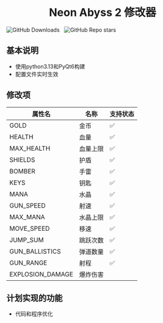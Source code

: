 # <center> Neon Abyss 2 修改器

![GitHub Downloads](https://img.shields.io/github/downloads/liuxuefeng1997/Nb2helper/latest/total?label=%E4%B8%8B%E8%BD%BD&style=for-the-badge) &nbsp;
![GitHub Repo stars](https://img.shields.io/github/stars/liuxuefeng1997/Nb2helper?style=for-the-badge&color=green)

## 基本说明
* 使用python3.13和PyQt6构建
* 配置文件实时生效
## 修改项
| 属性名             | 名称        | 支持状态  |
|-------------------|------------|----------|
| GOLD              | 金币        | ✅       |
| HEALTH            | 血量        | ✅       |
| MAX_HEALTH        | 血量上限     | ✅       |
| SHIELDS           | 护盾        | ✅       |
| BOMBER            | 手雷        | ✅       |
| KEYS              | 钥匙        | ✅       |
| MANA              | 水晶        | ✅       |
| GUN_SPEED         | 射速        | ✅       |
| MAX_MANA          | 水晶上限     | ✅       |
| MOVE_SPEED        | 移速        | ✅       |
| JUMP_SUM          | 跳跃次数     | ✅       |
| GUN_BALLISTICS    | 弹道数量     | ✅       |
| GUN_RANGE         | 射程        | ✅       |
| EXPLOSION_DAMAGE  | 爆炸伤害     |         |
## 计划实现的功能
* 代码和程序优化
<br>
<br>
<br>
